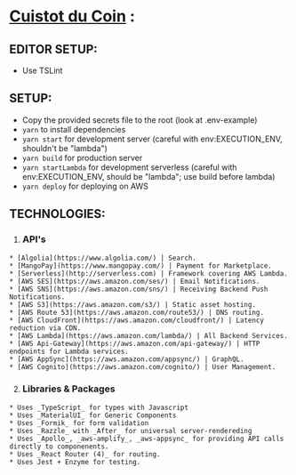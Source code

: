 # [Cuistot du Coin](https://www.cuistotducoin.com) :

## EDITOR SETUP:
  - Use TSLint

## SETUP:
  - Copy the provided secrets file to the root (look at .env-example)
  - `yarn` to install dependencies
  - `yarn start` for development server (careful with env:EXECUTION_ENV, shouldn't be "lambda")
  - `yarn build` for production server
  - `yarn startLambda` for development serverless (careful with env:EXECUTION_ENV, should be "lambda"; use build before lambda)
  - `yarn deploy` for deploying on AWS
 
 ## TECHNOLOGIES:
  1. ### API's
    * [Algolia](https://www.algolia.com/) | Search.
    * [MangoPay](https://www.mangopay.com/) | Payment for Marketplace.
    * [Serverless](http://serverless.com) | Framework covering AWS Lambda.
    * [AWS SES](https://aws.amazon.com/ses/) | Email Notifications.
    * [AWS SNS](https://aws.amazon.com/sns/) | Receiving Backend Push Notifications.
    * [AWS S3](https://aws.amazon.com/s3/) | Static asset hosting.
    * [AWS Route 53](https://aws.amazon.com/route53/) | DNS routing.
    * [AWS CloudFront](https://aws.amazon.com/cloudfront/) | Latency reduction via CDN.
    * [AWS Lambda](https://aws.amazon.com/lambda/) | All Backend Services.
    * [AWS Api-Gateway](https://aws.amazon.com/api-gateway/) | HTTP endpoints for Lambda services.
    * [AWS AppSync](https://aws.amazon.com/appsync/) | GraphQL.
    * [AWS Cognito](https://aws.amazon.com/cognito/) | User Management.

  2. ### Libraries & Packages
    * Uses _TypeScript_ for types with Javascript
    * Uses _MaterialUI_ for Generic Components
    * Uses _Formik_ for form validation
    * Uses _Razzle_ with _After_ for universal server-rendereding
    * Uses _Apollo_, _aws-amplify_, _aws-appsync_ for providing API calls directly to componenents.
    * Uses _React Router (4)_ for routing.
    * Uses Jest + Enzyme for testing.
